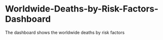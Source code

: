 # Worldwide-Deaths-by-Risk-Factors-Dashboard
The dashboard shows the worldwide deaths by risk factors

